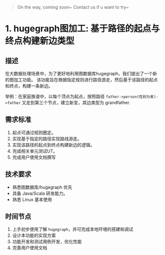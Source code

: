 > On the way, coming soon~ Contact us if u want to try~

# 1. hugegraph图加工: 基于路径的起点与终点构建新边类型
## 描述

在大数据处理场景中，为了更好地利用图数据库hugegraph，我们提出了一个新的图加工功能。
该功能旨在根据指定规则进行路径游走，然后基于该路径的起点和终点，构建一条新边。

举例：在家庭族谱中，以每个顶点为起点，按照路径 `father->person(性别为男)->father` 又走到第三个节点，建立新变，其边类型为 grandfather.


## 需求标准

1. 起点可通过规则圈定。
2. 实现基于指定的路径实现路线游走。
3. 实现该路径的起点到终点构建新边的逻辑。
4. 完成相关单元测试UT。
5. 完成用户使用文档撰写

## 技术要求

- 熟悉图数据库/hugegraph 优先
- 具备 Java/Scala 研发能力。
- 熟悉 Linux 基本使用

## 时间节点

1. 上手初步使用了解 `hugegraph`，并可完成本地环境的搭建和调试
2. 设计本功能的实现方案
3. 功能开发和测试用例开发，优化性能
4. 完善用户使用文档